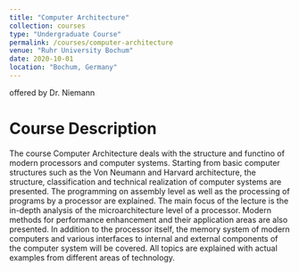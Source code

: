 ```yaml
---
title: "Computer Architecture"
collection: courses
type: "Undergraduate Course"
permalink: /courses/computer-architecture
venue: "Ruhr University Bochum"
date: 2020-10-01
location: "Bochum, Germany"
---
```


offered by Dr. Niemann

Course Description
======

The course Computer Architecture deals with the structure and functino of modern processors and computer systems.
Starting from basic computer structures such as the Von Neumann and Harvard architecture, the structure, classification and technical realization of computer systems are presented.
The programming on assembly level as well as the processing of programs by a processor are explained.
The main focus of the lecture is the in-depth analysis of the microarchitecture level of a processor.
Modern methods for performance enhancement and their application areas are also presented.
In addition to the processor itself, the memory system of modern computers and various interfaces to internal and external components of the computer system will be covered.
All topics are explained with actual examples from different areas of technology.
